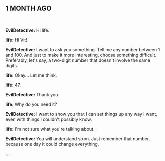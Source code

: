 ## 1 MONTH AGO

<br>

**EvilDetective:** Hi life.

**life:** Hi Vit!

**EvilDetective:** I want to ask you something. Tell me any number between 1 and 100. And just to make it more interesting, choose something difficult. Preferably, let's say, a two-digit number that doesn't involve the same digits.

**life:** Okay... Let me think.

**life:** 47.

**EvilDetective:** Thank you.

**life:** Why do you need it?

**EvilDetective:** I want to show you that I can set things up any way I want, even with things I couldn't possibly know.

**life:** I'm not sure what you're talking about.

**EvilDetective:** You will understand soon. Just remember that number, because one day it could change everything.

**...**